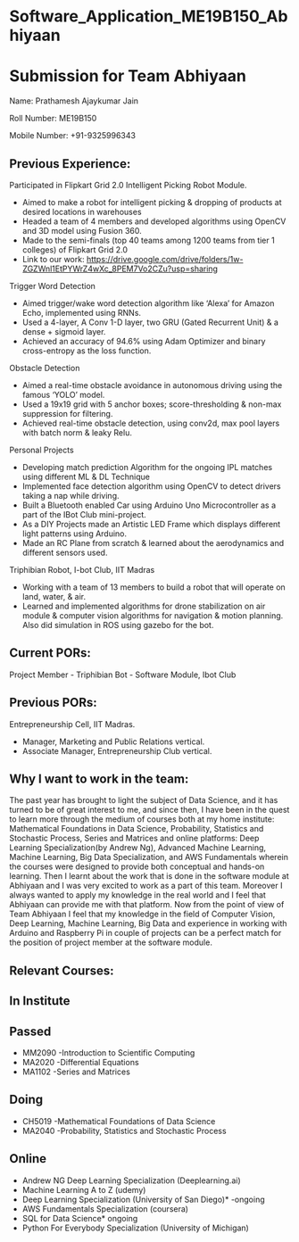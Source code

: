 # Software_Application_ME19B150_Abhiyaan
Submission for Team Abhiyaan
============================
Name:
Prathamesh Ajaykumar Jain

Roll Number:
ME19B150

Mobile Number:
+91-9325996343

Previous Experience:
-------------------

Participated in Flipkart Grid 2.0 Intelligent Picking Robot Module.
  - Aimed to make a robot for intelligent picking & dropping of products at desired locations in warehouses
  - Headed a team of 4 members and developed algorithms using OpenCV and 3D model using Fusion 360.
  - Made to the semi-finals (top 40 teams among 1200 teams from tier 1 colleges) of Flipkart Grid 2.0
  - Link to our work: https://drive.google.com/drive/folders/1w-ZGZWnl1EtPYWrZ4wXc_8PEM7Vo2CZu?usp=sharing

Trigger Word Detection
  - Aimed trigger/wake word detection algorithm like ‘Alexa’ for Amazon Echo, implemented using RNNs.
  - Used a 4-layer, A Conv 1-D layer, two GRU (Gated Recurrent Unit) & a dense + sigmoid layer.
  - Achieved an accuracy of 94.6% using Adam Optimizer and binary cross-entropy as the loss function.

Obstacle Detection
  -  Aimed a real-time obstacle avoidance in autonomous driving using the famous ‘YOLO’ model.
  - Used a 19x19 grid with 5 anchor boxes; score-thresholding & non-max suppression for filtering.
  - Achieved real-time obstacle detection, using conv2d, max pool layers with batch norm & leaky Relu.

Personal Projects
  - Developing match prediction Algorithm for the ongoing IPL matches using different ML & DL Technique
  - Implemented face detection algorithm using OpenCV to detect drivers taking a nap while driving.
  - Built a Bluetooth enabled Car using Arduino Uno Microcontroller as a part of the IBot Club mini-project.
  - As a DIY Projects made an Artistic LED Frame which displays different light patterns using Arduino.
  - Made an RC Plane from scratch & learned about the aerodynamics and different sensors used.

Triphibian Robot, I-bot Club, IIT Madras
  - Working with a team of 13 members to build a robot that will operate on land, water, & air.
  - Learned and implemented algorithms for drone stabilization on air module & computer vision
algorithms for navigation & motion planning. Also did simulation in ROS using gazebo for the bot.

Current PORs:
-------------
Project Member -  Triphibian Bot - Software Module, Ibot Club 

Previous PORs:
--------------
Entrepreneurship Cell, IIT Madras.
  - Manager, Marketing and Public Relations vertical.
  - Associate Manager, Entrepreneurship Club vertical.
  
Why I want to work in the team:
------------------------------
The past year has brought to light the subject of Data Science, and it has turned to be of great interest to me, and since then, I have been in the quest to learn more through the medium of courses both at my home institute: Mathematical Foundations in Data Science, Probability, Statistics and Stochastic Process, Series and Matrices and online platforms: Deep Learning Specialization(by Andrew Ng), Advanced Machine Learning, Machine Learning, Big Data Specialization, and AWS Fundamentals wherein the courses were designed to provide both conceptual and hands-on learning. 
  Then I learnt about the work that is done in the software module at Abhiyaan and I was very excited to work as a part of this team. Moreover I always wanted to apply my knowledge in the real world and I feel that Abhiyaan can provide me with that platform. Now from the point of view of Team Abhiyaan I feel that my knowledge in the field of Computer Vision, Deep Learning, Machine Learning, Big Data and experience in working with Arduino and Raspberry Pi in couple of projects can be a perfect match for the position of project member at the software module.
  
Relevant Courses:
----------------

In Institute
------------

Passed
------------
  - MM2090 -Introduction to Scientific Computing
  - MA2020 -Differential Equations
  - MA1102 -Series and Matrices

Doing
------------
  - CH5019 -Mathematical Foundations of Data Science
  - MA2040 -Probability, Statistics and Stochastic Process
  
Online
------
  - Andrew NG Deep Learning Specialization (Deeplearning.ai)
  - Machine Learning A to Z (udemy)
  - Deep Learning Specialization (University of San Diego)* -ongoing
  - AWS Fundamentals Specialization (coursera)
  - SQL for Data Science* ongoing
  - Python For Everybody Specialization (University of Michigan)
